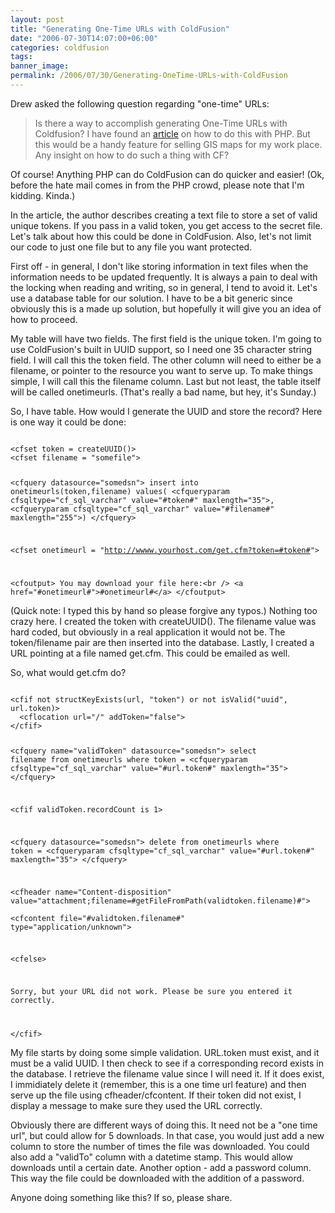 ```yaml
---
layout: post
title: "Generating One-Time URLs with ColdFusion"
date: "2006-07-30T14:07:00+06:00"
categories: coldfusion 
tags: 
banner_image: 
permalink: /2006/07/30/Generating-OneTime-URLs-with-ColdFusion
---
```


Drew asked the following question regarding "one-time" URLs:

<blockquote>
Is there a way to accomplish generating One-Time URLs with Coldfusion? I have found an <a href="http://www.devarticles.com/c/a/PHP/Generating-OneTime-URLs-with-PHP/">article</a> on how to do this with PHP. 
But this would be a handy feature for selling GIS maps for my work place. Any insight on how to do such a thing with CF? 
</blockquote>

Of course! Anything PHP can do ColdFusion can do quicker and easier! (Ok, before the hate mail comes in from the PHP crowd, please note that I'm kidding. Kinda.)
<!--more-->
In the article, the author describes creating a text file to store a set of valid unique tokens. If you pass in a valid token, you get access to the secret file. Let's talk about how this could be done in ColdFusion. Also, let's not limit our code to just one file but to any file you want protected.

First off - in general, I don't like storing information in text files when the information needs to be updated frequently. It is always a pain to deal with the locking when reading and writing, so in general, I tend to avoid it. Let's use a database table for our solution. I have to be a bit generic since obviously this is a made up solution, but hopefully it will give you an idea of how to proceed.

My table will have two fields. The first field is the unique token. I'm going to use ColdFusion's built in UUID support, so I need one 35 character string field. I will call this the token field. The other column will need to either be a filename, or pointer to the resource you want to serve up. To make things simple, I will call this the filename column.  Last but not least, the table itself will be called onetimeurls. (That's really a bad name, but hey, it's Sunday.)

So, I have table. How would I generate the UUID and store the record? Here is one way it could be done:

<code>
&lt;cfset token = createUUID()&gt;
&lt;cfset filename = "somefile"&gt;

&lt;cfquery datasource="somedsn"&gt;
insert into onetimeurls(token,filename)
values(
  &lt;cfqueryparam cfsqltype="cf_sql_varchar" value="#token#" maxlength="35"&gt;,
  &lt;cfqueryparam cfsqltype="cf_sql_varchar" value="#filename#" maxlength="255"&gt;)
&lt;/cfquery&gt;

&lt;cfset onetimeurl = "http://wwww.yourhost.com/get.cfm?token=#token#"&gt;

&lt;cfoutput&gt;
You may download your file here:&lt;br /&gt;
&lt;a href="#onetimeurl#"&gt;#onetimeurl#&lt;/a&gt;
&lt;/cfoutput&gt;
</code>

(Quick note: I typed this by hand so please forgive any typos.) Nothing too crazy here. I created the token with createUUID(). The filename value was hard coded, but obviously in a real application it would not be. The token/filename pair are then inserted into the database. Lastly, I created a URL pointing at a file named get.cfm. This could be emailed as well.

So, what would get.cfm do? 

<code>
&lt;cfif not structKeyExists(url, "token") or not isValid("uuid", url.token)&gt;
  &lt;cflocation url="/" addToken="false"&gt;
&lt;/cfif&gt;

&lt;cfquery name="validToken" datasource="somedsn"&gt;
select filename
from   onetimeurls
where  token = &lt;cfqueryparam cfsqltype="cf_sql_varchar" value="#url.token#" maxlength="35"&gt;
&lt;/cfquery&gt;

&lt;cfif validToken.recordCount is 1&gt;

  &lt;cfquery datasource="somedsn"&gt;
  delete from onetimeurls
  where  token = &lt;cfqueryparam cfsqltype="cf_sql_varchar" value="#url.token#" maxlength="35"&gt;
  &lt;/cfquery&gt;

  &lt;cfheader name="Content-disposition" value="attachment;filename=#getFileFromPath(validtoken.filename)#"&gt;	
  &lt;cfcontent file="#validtoken.filename#" type="application/unknown"&gt;	

&lt;cfelse&gt;

  Sorry, but your URL did not work. Please be sure you 
  entered it correctly.	

&lt;/cfif&gt;
</code>

My file starts by doing some simple validation. URL.token must exist, and it must be a valid UUID. I then check to see if a corresponding record exists in the database. I retrieve the filename value since I will need it. If it does exist, I immidiately delete it (remember, this is a one time url feature) and then serve up the file using cfheader/cfcontent. If their token did not exist, I display a message to make sure they used the URL correctly.

Obviously there are different ways of doing this. It need not be a "one time url", but could allow for 5 downloads. In that case, you would just add a new column to store the number of times the file was downloaded. You could also add a "validTo" column with a datetime stamp. This would allow downloads until a certain date. Another option - add a password column. This way the file could be downloaded with the addition of a password. 

Anyone doing something like this? If so, please share.